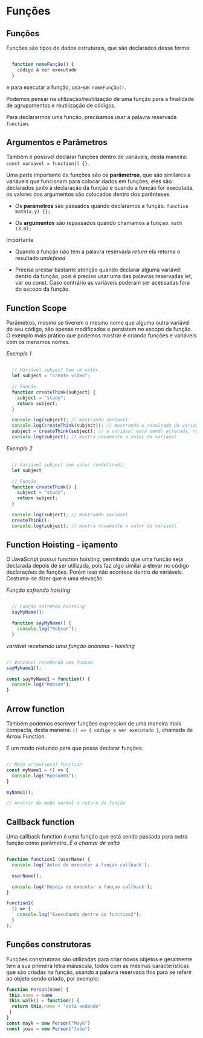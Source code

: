 # Funções

## Funções

Funções são tipos de dados estruturais, que são declarados dessa forma:

```js

  function nomeFunção() { 
    código à ser executado
  }

```

e para executar a função, usa-se: `nomeFunção()`.

Podemos pensar na utilização/reutilização de uma função para a finalidade de agrupamentos e reutilização de códigos.

Para declararmos uma função, precisamos usar a palavra reservada `function`.

## Argumentos e Parâmetros

Também é possível declarar funções dentro de variáveis, desta maneira: `const variavel = function() {}`.

Uma parte importante de funções são os **parâmetros**, que são similares a variáveis que funcionam para colocar dados em funções, eles são declarados junto à declaração da função e quando a função for executada, os valores dos argumentos são colocados dentro dos parênteses.

* Os **parametros** são passados quando declaramos a função.
  `function math(x,y) {};`

* Os **argumentos** são repassados quando chamamos a funçao.
  `math (3,8);`

Importante

* Quando a função não tem a palavra reservada *return* ela retorna o resultado *undefined*

* Precisa prestar bastante atenção quando declarar alguma variável dentro da função, pois é preciso usar uma das palavras reservadas let, var ou const. Caso contrário as variáveis poderam ser acessadas fora do escopo da função.

## Function Scope

Parâmetros, mesmo se tiverem o mesmo nome que alguma outra variável do seu código, são apenas modificados e persistem no escopo da função.
O exemplo mais prático que podemos mostrar é criando funções e variáveis com os mensmos nomes.

*Exemplo 1*

```javascript

  // Variável subject tem um valor.
  let subject = "create video";

  // Função
  function createThink(subject) {
    subject = "study";
    return subject;
  }

  console.log(subject); // mostrando variavel
  console.log(createThink(subject)); // mostrando o resultado da variavel dentro da funcao
  subject = createThink(subject); // a variável está sendo alterada, recebendo o resultado (return) da função
  console.log(subject); // mostra novamente o valor da variavel

```

*Exemplo 2*

```javascript

  // Variável subject sem valor (undefined).
  let subject

  // Função
  function createThink() {
    subject = "study";
    return subject;
  }

  console.log(subject); // mostrando variavel
  createThink();
  console.log(subject); // mostra novamente o valor da variavel

```

## Function Hoisting - içamento

O JavaScript possui function hoisting, permitindo que uma função seja declarada depois de ser utilizada, pois faz algo similar a elevar no código declarações de funções. Porém isso não acontece dentro de variáveis.
Costuma-se dizer que é uma elevação

*Função sofrendo hoisting*

```javascript

  // Função sofrendo hoisting
  sayMyName();

  function sayMyName() {
    console.log("Robson");
  }

```

*variável recebendo uma função anônima - hoisting*

```javascript

// Variavel recebendo uma funcao
sayMyName1();

const sayMyName1 = function() {
  console.log("Robson");
}

```

## Arrow function

Também podemos escrever funções expression de uma maneira mais compacta, desta maneira: `() => { código a ser executado }`, chamada de Arrow Function.

É um modo reduzido para que possa declarar funções.

```Javascript

// Modo arrow(seta) function
const myName1 = () => {
  console.log("Robson01");
}

myName1();

// mostrar de modo normal o return da função
```

## Callback function

Uma callback function é uma função que está sendo passada para outra função como parâmetro. *É o chamar de volta*

``` javascript

function function1 (userName) {
  console.log('Antes de executar a funçao callback');

  userName();

  console.log('Depois de executar a funçao callback');
}

function2(
  () => {
    console.log("Executando dentro do function2");
  }
);

```

## Funções construtoras

Funções construtoras são utilizadas para criar novos objetos e geralmente tem a sua primeira letra maiúscula, todos com as mesmas características que são criadas na função, usando a palavra reservada this para se referir ao objeto sendo criado, por exemplo:

``` javascript
function Person(name) {
 this.name = name
 this.walk() = function() {
  return this.name + "está andando"
 }
}
const mayk = new Person("Mayk")
const joao = new Person("João")

```
